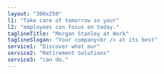 ```yaml
---
layout: "300x250"
l1: "Take care of tomorrow so your"
l2: "employees can focus on today."
taglineTitle: "Morgan Stanley at Work"
taglineSlogan: "Your company<br /> at its best"
service1: "Discover what our"
service2: "Retirement Solutions"
service3: "can do."
---
```

